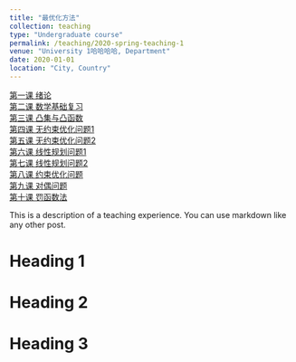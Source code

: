 ```yaml
---
title: "最优化方法"
collection: teaching
type: "Undergraduate course"
permalink: /teaching/2020-spring-teaching-1
venue: "University 1哈哈哈哈, Department"
date: 2020-01-01
location: "City, Country"
---
```

[第一课 绪论](http://zhaiweixin.github.io/files/optimizationmethod/lecture_note_0[1].pdf)  
[第二课 数学基础复习](http://zhaiweixin.github.io/files/optimizationmethod/lecture_note_1[1].pdf)  
[第三课 凸集与凸函数](http://zhaiweixin.github.io/files/optimizationmethod/lecture_note_2[1].pdf)  
[第四课 无约束优化问题1](http://zhaiweixin.github.io/files/optimizationmethod/lecture_note_3[1].pdf)  
[第五课 无约束优化问题2](http://zhaiweixin.github.io/files/optimizationmethod/lecture_note_4[1].pdf)  
[第六课 线性规划问题1](http://zhaiweixin.github.io/files/optimizationmethod/lecture_note_5[1].pdf)  
[第七课 线性规划问题2](http://zhaiweixin.github.io/files/optimizationmethod/lecture_note_6[1].pdf)  
[第八课 约束优化问题](http://zhaiweixin.github.io/files/optimizationmethod/lecture_note_7[1].pdf)  
[第九课 对偶问题](http://zhaiweixin.github.io/files/optimizationmethod/lecture_note_8[1].pdf)  
[第十课 罚函数法](http://zhaiweixin.github.io/files/optimizationmethod/lecture_note_9[1].pdf)  

This is a description of a teaching experience. You can use markdown like any other post.

Heading 1
======

Heading 2
======

Heading 3
======


